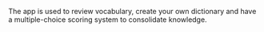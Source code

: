 The app is used to review vocabulary, create your own dictionary and have a multiple-choice scoring system to consolidate knowledge.
